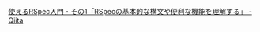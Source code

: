 [使えるRSpec入門・その1「RSpecの基本的な構文や便利な機能を理解する」 - Qiita](https://qiita.com/jnchito/items/42193d066bd61c740612)
